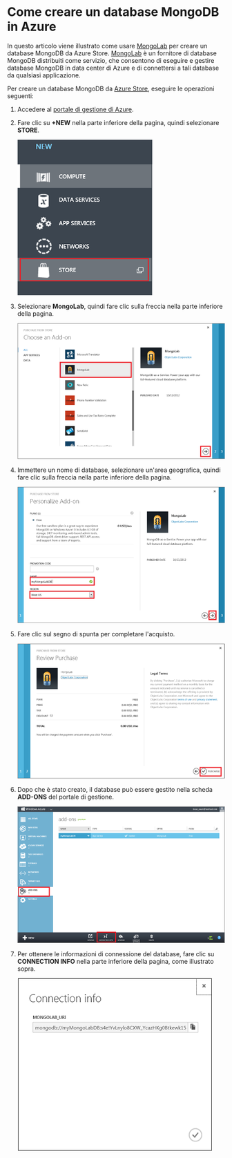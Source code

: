 # Come creare un database MongoDB in Azure

In questo articolo viene illustrato come usare [MongoLab][MongoLab] per creare un database MongoDB da Azure Store. [MongoLab][MongoLab] è un fornitore di database MongoDB distribuiti come servizio, che consentono di eseguire e gestire database MongoDB in data center di Azure e di connettersi a tali database da qualsiasi applicazione.

Per creare un database MongoDB da [Azure Store][Azure Store], eseguire le operazioni seguenti:

1.  Accedere al [portale di gestione di Azure][portale di gestione di Azure].
2.  Fare clic su **+NEW** nella parte inferiore della pagina, quindi selezionare **STORE**.

	![Selezione del componente aggiuntivo nel negozio](./media/create-mongolab-mongodb/select-store.png)

3.  Selezionare **MongoLab**, quindi fare clic sulla freccia nella parte inferiore della pagina.

	![Selezione di MongoLab](./media/create-mongolab-mongodb/select-mongo-db.png)

4.  Immettere un nome di database, selezionare un'area geografica, quindi fare clic sulla freccia nella parte inferiore della pagina.

	![Acquisto del database MongoLab dal negozio](./media/create-mongolab-mongodb/purchase-mongodb.png)

5.  Fare clic sul segno di spunta per completare l'acquisto.

	![Verifica e completamento dell'acquisto](./media/create-mongolab-mongodb/complete-mongolab-purchase.png)

6.  Dopo che è stato creato, il database può essere gestito nella scheda **ADD-ONS** del portale di gestione.

	![Gestione del database MongoLab nel portale di Azure](./media/create-mongolab-mongodb/manage-mongolab-add-on.png)

7.  Per ottenere le informazioni di connessione del database, fare clic su **CONNECTION INFO** nella parte inferiore della pagina, come illustrato sopra.

	![Informazioni di connessione per MongoLab](./media/create-mongolab-mongodb/mongolab-conn-info.png) 

  [MongoLab]: https://mongolab.com/home
  [Azure Store]: /it-it/store/overview/
  [portale di gestione di Azure]: http://windows.azure.com/
